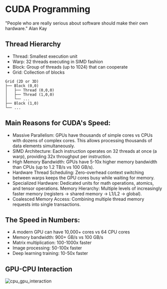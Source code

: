 # CUDA Programming 
"People who are really serious about software should make their own hardware." Alan Kay

## Thread Hierarchy

* Thread: Smallest execution unit
* Warp: 32 threads executing in SIMD fashion
* Block: Group of threads (up to 1024) that can cooperate
* Grid: Collection of blocks
  
```
Grid (2D or 3D)
├── Block (0,0)
│   ├── Thread (0,0,0)
│   ├── Thread (1,0,0)
│   └── ...
├── Block (1,0)
└── ...
```

## Main Reasons for CUDA's Speed:

* Massive Parallelism: GPUs have thousands of simple cores vs CPUs with dozens of complex cores. This allows processing thousands of data elements simultaneously.
* SIMD Architecture: Each instruction operates on 32 threads at once (a warp), providing 32x throughput per instruction.
* High Memory Bandwidth: GPUs have 5-10x higher memory bandwidth than CPUs (up to 1.2 TB/s vs 100 GB/s).
* Hardware Thread Scheduling: Zero-overhead context switching between warps keeps the GPU cores busy while waiting for memory.
* Specialized Hardware: Dedicated units for math operations, atomics, and tensor operations.
Memory Hierarchy: Multiple levels of increasingly faster memory (registers → shared memory → L1/L2 → global).
* Coalesced Memory Access: Combining multiple thread memory requests into single transactions.

## The Speed in Numbers:

* A modern GPU can have 10,000+ cores vs 64 CPU cores
* Memory bandwidth: 900+ GB/s vs 100 GB/s
* Matrix multiplication: 100-1000x faster
* Image processing: 50-100x faster
* Deep learning training: 10-50x faster

## GPU-CPU Interaction

 ![cpu_gpu_interaction](/assets/images/cpu_gpu_interactions.jpg)
